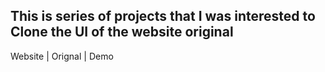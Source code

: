 ## This is series of projects that I was interested to Clone the UI of the website original


Website | Orignal | Demo
